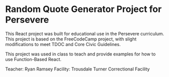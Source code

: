 # Random Quote Generator Project for Persevere

This React project was built for educational use in the Persevere curriculum. 
This project is based on the FreeCodeCamp project, with slight modifications to meet TDOC and Core Civic Guidelines.

This project was used in class to teach and provide examples for how to use Function-Based React.

Teacher: Ryan Ramsey
Facility: Trousdale Turner Correctional Facility
